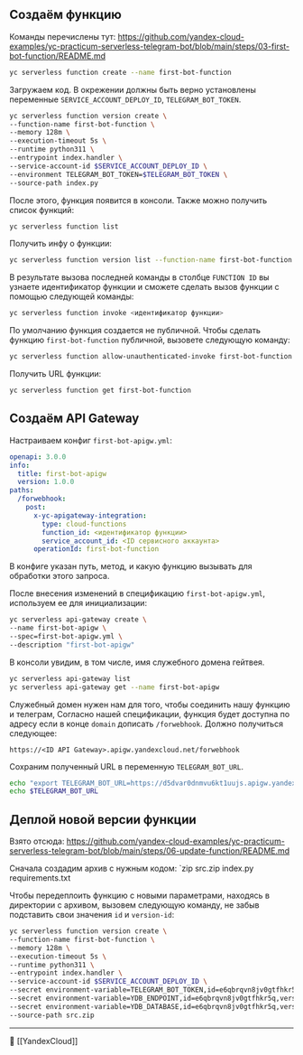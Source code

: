 ## Создаём функцию

Команды перечислены тут: https://github.com/yandex-cloud-examples/yc-practicum-serverless-telegram-bot/blob/main/steps/03-first-bot-function/README.md

```bash
yc serverless function create --name first-bot-function
```

Загружаем код. В окрежении должны быть верно установлены переменные `SERVICE_ACCOUNT_DEPLOY_ID`, `TELEGRAM_BOT_TOKEN`.

```bash
yc serverless function version create \
--function-name first-bot-function \
--memory 128m \
--execution-timeout 5s \
--runtime python311 \
--entrypoint index.handler \
--service-account-id $SERVICE_ACCOUNT_DEPLOY_ID \
--environment TELEGRAM_BOT_TOKEN=$TELEGRAM_BOT_TOKEN \
--source-path index.py
```

После этого, функция появится в консоли. Также можно получить список функций:

```bash
yc serverless function list
```

Получить инфу о функции:

```bash
yc serverless function version list --function-name first-bot-function
```

В результате вызова последней команды в столбце `FUNCTION ID` вы узнаете идентификатор функции и сможете сделать вызов функции с помощью следующей команды:

```bash
yc serverless function invoke <идентификатор функции>
```

По умолчанию функция создается не публичной. Чтобы сделать функцию `first-bot-function` публичной, вызовете следующую команду:

```bash
yc serverless function allow-unauthenticated-invoke first-bot-function
```

Получить URL функции:

```bash
yc serverless function get first-bot-function
```

## Создаём API Gateway

Настраиваем конфиг `first-bot-apigw.yml`:

```yaml
openapi: 3.0.0
info:
  title: first-bot-apigw
  version: 1.0.0
paths:
  /forwebhook:
    post:
      x-yc-apigateway-integration:
        type: cloud-functions
        function_id: <идентификатор функции>
        service_account_id: <ID сервисного аккаунта>
      operationId: first-bot-function
```

В конфиге указан путь, метод, и какую функцию вызывать для обработки этого запроса.

После внесения изменений в спецификацию `first-bot-apigw.yml`, используем ее для инициализации:

```bash
yc serverless api-gateway create \
--name first-bot-apigw \
--spec=first-bot-apigw.yml \
--description "first-bot-apigw"
```

В консоли увидим, в том числе, имя служебного домена гейтвея.

```bash
yc serverless api-gateway list
yc serverless api-gateway get --name first-bot-apigw
```

Служебный домен нужен нам для того, чтобы соединить нашу функцию и телеграм, Согласно нашей спецификации, функция будет доступна по адресу если в конце `domain` дописать `/forwebhook`. Должно получиться следующее:

```
https://<ID API Gateway>.apigw.yandexcloud.net/forwebhook
```

Сохраним полученный URL в переменную `TELEGRAM_BOT_URL`.

```bash
echo "export TELEGRAM_BOT_URL=https://d5dvar0dnmvu6kt1uujs.apigw.yandexcloud.net/forwebhook" >> ~/.bashrc && . ~/.bashrc
echo $TELEGRAM_BOT_URL
```

## Деплой новой версии функции

Взято отсюда: https://github.com/yandex-cloud-examples/yc-practicum-serverless-telegram-bot/blob/main/steps/06-update-function/README.md

Сначала создадим архив с нужным кодом:  `zip src.zip index.py requirements.txt

Чтобы передеплоить функцию с новыми параметрами, находясь в директории с архивом, вызовем следующую команду, не забыв подставить свои значения `id` и `version-id`:

```bash
yc serverless function version create \
--function-name first-bot-function \
--memory 128m \
--execution-timeout 5s \
--runtime python311 \
--entrypoint index.handler \
--service-account-id $SERVICE_ACCOUNT_DEPLOY_ID \
--secret environment-variable=TELEGRAM_BOT_TOKEN,id=e6qbrqvn8jv0gtfhkr5q,version-id=e6qej8pukfhq94petq0t,key=TELEGRAM_BOT_TOKEN \
--secret environment-variable=YDB_ENDPOINT,id=e6qbrqvn8jv0gtfhkr5q,version-id=e6qej8pukfhq94petq0t,key=YDB_ENDPOINT \
--secret environment-variable=YDB_DATABASE,id=e6qbrqvn8jv0gtfhkr5q,version-id=e6qej8pukfhq94petq0t,key=YDB_DATABASE \
--source-path src.zip
```

----
📂 [[YandexCloud]]